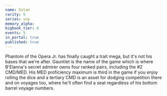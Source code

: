 ```yaml
---
name: Sulan
rarity: 5
series: voy
memory_alpha:
bigbook_tier: 6
events: 5
in_portal: true
published: true
---
```


Phantom of the Opera Jr. has finally caught a trait mega, but it's not his bases that we're after. Gauntlet is the name of the game which is where B'Elanna's secret admirer owns four ranked pairs, including the #2 CMD/MED. His MED proficiency maximum is third in the game if you enjoy rolling the dice and a tertiary CMD is an asset for dodging competition there and on voyages too, where he'll often find a seat regardless of his bottom barrel voyage numbers.
